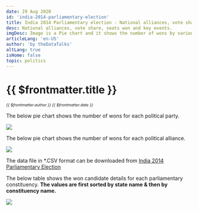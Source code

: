 ```yaml
---
date: 29 Aug 2020
id: 'india-2014-parliamentary-election'
title: India 2014 Parliamentary election - National alliances, vote share, seats won and key events.
desc: National alliances, vote share, seats won and key events.
imgDesc: Image is a Pie chart and it shows the number of wons by various alliances in the state.
articleLang: 'en-US'
author: 'by theDataTalks'
altLang: true
isHome: false
topic: politics
---
```


<altLang />

# {{ $frontmatter.title }}
<i style="font-size: 0.75em;"> {{ $frontmatter.author }} {{ $frontmatter.date }} </i>

The below pie chart shows the number of wons for each political party.  

![](/img/politics/india-2014-parliamentary-election/india-2014-election-1.png)

The below pie chart shows the number of wons for each political alliance.  

![](/img/politics/india-2014-parliamentary-election/india-2014-election-2.png)

The data file in \*.CSV format can be downloaded from [India 2014 Parliamentary Election](http://thedatatalks.in/datas/politics/india-2001-parliamentary-election.csv)

The below table shows the won candidate details for each parliamentary constituency.
**The values are first sorted by state name & then by constituency name.**

![](/img/politics/india-2014-parliamentary-election/india-2014-election-3.png)


<style>

</style>